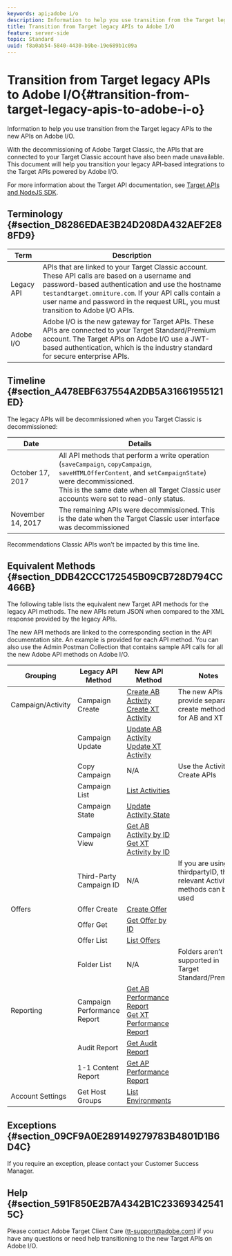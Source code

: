 ```yaml
---
keywords: api;adobe i/o
description: Information to help you use transition from the Target legacy APIs to the new APIs on Adobe I/O.
title: Transition from Target legacy APIs to Adobe I/O
feature: server-side
topic: Standard
uuid: f8a0ab54-5840-4430-b9be-19e689b1c09a
---
```


# Transition from Target legacy APIs to Adobe I/O{#transition-from-target-legacy-apis-to-adobe-i-o}

Information to help you use transition from the Target legacy APIs to the new APIs on Adobe I/O.

With the decommissioning of Adobe Target Classic, the APIs that are connected to your Target Classic account have also been made unavailable. This document will help you transition your legacy API-based integrations to the Target APIs powered by Adobe I/O.

For more information about the Target API documentation, see [Target APIs and NodeJS SDK](/help/c-implementing-target/c-api-and-sdk-overview/api-and-sdk-overview.md#concept_5718EC1FF2ED4436935D0BCCD7AA29A6).

## Terminology {#section_D8286EDAE3B24D208DA432AEF2E88FD9}

| Term | Description |
|--- |--- |
|Legacy API|APIs that are linked to your Target Classic account. These API calls are based on a username and password-based authentication and use the hostname `testandtarget.omniture.com`. If your API calls contain a user name and password in the request URL, you must transition to Adobe I/O APIs.|
|Adobe I/O|Adobe I/O is the new gateway for Target APIs. These APIs are connected to your Target Standard/Premium account. The Target APIs on Adobe I/O use a JWT-based authentication, which is the industry standard for secure enterprise APIs.|

## Timeline {#section_A478EBF637554A2DB5A31661955121ED}

The legacy APIs will be decommissioned when you Target Classic is decommissioned:

| Date | Details |
|--- |--- |
|October 17, 2017|All API methods that perform a write operation (`saveCampaign`, `copyCampaign`, `saveHTMLOfferContent`, and `setCampaignState`) were decommissioned.<br>This is the same date when all Target Classic user accounts were set to read-only status.|
|November 14, 2017|The remaining APIs were decommissioned. This is the date when the Target Classic user interface was decommissioned|

Recommendations Classic APIs won’t be impacted by this time line.

## Equivalent Methods {#section_DDB42CCC172545B09CB728D794CC466B}

The following table lists the equivalent new Target API methods for the legacy API methods. The new APIs return JSON when compared to the XML response provided by the legacy APIs.

The new API methods are linked to the corresponding section in the API documentation site. An example is provided for each API method. You can also use the Admin Postman Collection that contains sample API calls for all the new Adobe API methods on Adobe I/O.

| Grouping | Legacy API Method | New API Method | Notes |
|--- |--- |--- |--- |
|Campaign/Activity|Campaign Create|[Create AB Activity](http://developers.adobetarget.com/api/#create-ab-activity)<br>[Create XT Activity](http://developers.adobetarget.com/api/#create-xt-activity)|The new APIs provide separate create methods for AB and XT|
||Campaign Update|[Update AB Activity](http://developers.adobetarget.com/api/#update-ab-activity)<br>[Update XT Activity](http://developers.adobetarget.com/api/#update-xt-activity)||
||Copy Campaign|N/A|Use the Activity Create APIs|
||Campaign List|[List Activities](http://developers.adobetarget.com/api/#list-activities)||
||Campaign State|[Update Activity State](http://developers.adobetarget.com/api/#update-activity-state)||
||Campaign View|[Get AB Activity by ID](http://developers.adobetarget.com/api/#get-ab-activity-by-id)<br>[Get XT Activity by ID](http://developers.adobetarget.com/api/#get-xt-activity-by-id)||
||Third-Party Campaign ID|N/A|If you are using a thirdpartyID, the relevant Activity methods can be used|
|Offers|Offer Create|[Create Offer](http://developers.adobetarget.com/api/#create-offer)||
||Offer Get|[Get Offer by ID](http://developers.adobetarget.com/api/#get-offer-by-id)||
||Offer List|[List Offers](http://developers.adobetarget.com/api/#list-offers)||
||Folder List|N/A|Folders aren’t supported in Target Standard/Premium|
|Reporting|Campaign Performance Report|[Get AB Performance Report](http://developers.adobetarget.com/api/#get-ab-performance-report)<br>[Get XT Performance Report](http://developers.adobetarget.com/api/#get-xt-performance-report)||
||Audit Report|[Get Audit Report](http://developers.adobetarget.com/api/#get-audit-report)||
||1-1 Content Report|[Get AP Performance Report](http://developers.adobetarget.com/api/#get-ap-activity-performance-report)||
|Account Settings|Get Host Groups|[List Environments](http://developers.adobetarget.com/api/#list-environments)||

## Exceptions {#section_09CF9A0E289149279783B4801D1B6D4C}

If you require an exception, please contact your Customer Success Manager.

## Help {#section_591F850E2B7A4342B1C233693425415C}

Please contact Adobe Target Client Care (tt-support@adobe.com) if you have any questions or need help transitioning to the new Target APIs on Adobe I/O. 
